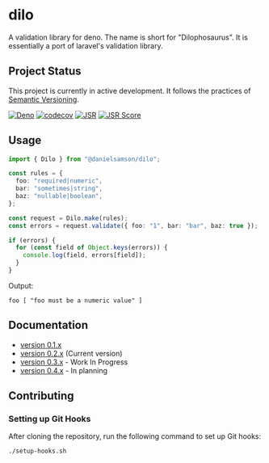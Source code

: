 # dilo

A validation library for deno. The name is short for "Dilophosaurus". It is essentially a port of laravel's validation library.

## Project Status

This project is currently in  active development. It follows the practices of [Semantic Versioning](https://semver.org/).

[![Deno](https://github.com/daniel-samson/dilo/actions/workflows/deno.yml/badge.svg)](https://github.com/daniel-samson/dilo/actions/workflows/deno.yml)
[![codecov](https://codecov.io/gh/daniel-samson/dilo/graph/badge.svg?token=tIzOnJXw1G)](https://codecov.io/gh/daniel-samson/dilo)
[![JSR](https://jsr.io/badges/@danielsamson/dilo)](https://jsr.io/@danielsamson/dilo)
[![JSR Score](https://jsr.io/badges/@danielsamson/dilo/score)](https://jsr.io/@danielsamson/dilo>)

## Usage

```ts
import { Dilo } from "@danielsamson/dilo";

const rules = {
  foo: "required|numeric",
  bar: "sometimes|string",
  baz: "nullable|boolean",
};

const request = Dilo.make(rules);
const errors = request.validate({ foo: "1", bar: "bar", baz: true });

if (errors) {
  for (const field of Object.keys(errors)) {
    console.log(field, errors[field]);
  }
}
```

Output:

```shell
foo [ "foo must be a numeric value" ]
```

## Documentation

- [version 0.1.x](https://github.com/daniel-samson/dilo/issues/1) 
- [version 0.2.x](https://github.com/daniel-samson/dilo/issues/2) (Current
  version)
- [version 0.3.x](https://github.com/daniel-samson/dilo/issues/4) - Work In Progress
- [version 0.4.x](https://github.com/daniel-samson/dilo/issues/5) - In planning

## Contributing

### Setting up Git Hooks

After cloning the repository, run the following command to set up Git hooks:

```bash
./setup-hooks.sh
```
